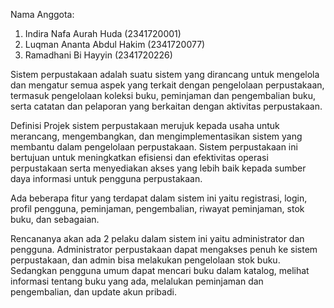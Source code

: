 Nama Anggota:

1. Indira Nafa Aurah Huda (2341720001)
2. Luqman Ananta Abdul Hakim (2341720077)
3. Ramadhani Bi Hayyin (2341720226)

Sistem perpustakaan adalah suatu sistem yang dirancang untuk mengelola dan mengatur semua aspek yang terkait dengan pengelolaan perpustakaan, termasuk pengelolaan koleksi buku, peminjaman dan pengembalian buku, serta catatan dan pelaporan yang berkaitan dengan aktivitas perpustakaan.

Definisi Projek sistem perpustakaan merujuk kepada usaha untuk merancang, mengembangkan, dan mengimplementasikan sistem yang membantu dalam pengelolaan perpustakaan. Sistem perpustakaan ini bertujuan untuk meningkatkan efisiensi dan efektivitas operasi perpustakaan serta menyediakan akses yang lebih baik kepada sumber daya informasi untuk pengguna perpustakaan.

Ada beberapa fitur yang terdapat dalam sistem ini yaitu registrasi, login, profil pengguna, peminjaman, pengembalian, riwayat peminjaman, stok buku, dan sebagaian.

Rencananya akan ada 2 pelaku dalam sistem ini yaitu administrator dan pengguna. Administrator perpustakaan dapat mengakses penuh ke sistem perpustakaan, dan admin bisa melakukan pengelolaan stok buku. Sedangkan pengguna umum dapat mencari buku dalam katalog, melihat informasi tentang buku yang ada, melalukan peminjaman dan pengembalian, dan update akun pribadi.